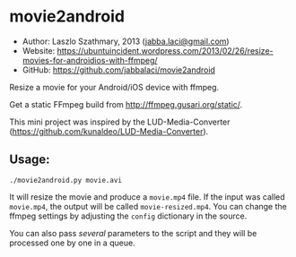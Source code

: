 movie2android
=============

* Author:  Laszlo Szathmary, 2013 (<jabba.laci@gmail.com>)
* Website: <https://ubuntuincident.wordpress.com/2013/02/26/resize-movies-for-androidios-with-ffmpeg/>
* GitHub:  <https://github.com/jabbalaci/movie2android>

Resize a movie for your Android/iOS device with ffmpeg.

Get a static FFmpeg build from <http://ffmpeg.gusari.org/static/>.

This mini project was inspired by the LUD-Media-Converter
(<https://github.com/kunaldeo/LUD-Media-Converter>).

Usage:
------

    ./movie2android.py movie.avi

It will resize the movie and produce a `movie.mp4` file.
If the input was called `movie.mp4`, the output will be
called `movie-resized.mp4`. You can change the ffmpeg settings
by adjusting the `config` dictionary in the source.

You can also pass *several* parameters to the script and they
will be processed one by one in a queue.